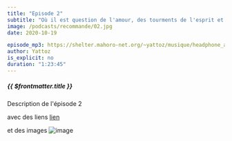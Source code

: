 ```yaml
---
title: "Episode 2"
subtitle: "Où il est question de l'amour, des tourments de l'esprit et de l'apaisement par l'être aimé."
image: /podcasts/recommande/02.jpg
date: 2020-10-19

episode_mp3: https://shelter.mahoro-net.org/~yattoz/musique/headphone_actor.mp3
author: Yattoz
is_explicit: no
duration: "1:23:45"
---
```




##### {{ $frontmatter.title }}

Description de l'épisode 2

avec des liens [lien](https://google.com)

et des images ![image](/podcasts/recommande/02.jpg)

<ShikwasaPlayer 
  :episode_title="'Episode 2: Super Recommandé 2'" 
  :episode_img="'/podcasts/recommande/02.jpg'" 
  :episode_mp3="'https://shelter.mahoro-net.org/~yattoz/musique/headphone_actor.mp3'" 
  :episode_author="'Yattoz'"
  :fixed="'fixed'"
  :theme="'dark'"
  :color="'#4FBD83'"
/>